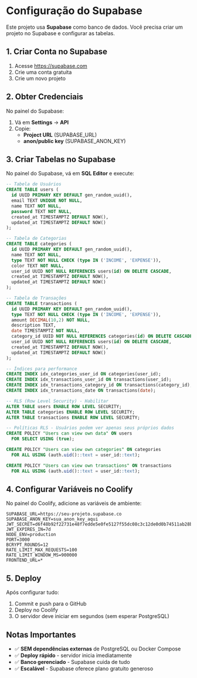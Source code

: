 # Configuração do Supabase

Este projeto usa **Supabase** como banco de dados. Você precisa criar um projeto no Supabase e configurar as tabelas.

## 1. Criar Conta no Supabase

1. Acesse https://supabase.com
2. Crie uma conta gratuita
3. Crie um novo projeto

## 2. Obter Credenciais

No painel do Supabase:
1. Vá em **Settings** → **API**
2. Copie:
   - **Project URL** (SUPABASE_URL)
   - **anon/public key** (SUPABASE_ANON_KEY)

## 3. Criar Tabelas no Supabase

No painel do Supabase, vá em **SQL Editor** e execute:

```sql
-- Tabela de Usuários
CREATE TABLE users (
  id UUID PRIMARY KEY DEFAULT gen_random_uuid(),
  email TEXT UNIQUE NOT NULL,
  name TEXT NOT NULL,
  password TEXT NOT NULL,
  created_at TIMESTAMPTZ DEFAULT NOW(),
  updated_at TIMESTAMPTZ DEFAULT NOW()
);

-- Tabela de Categorias
CREATE TABLE categories (
  id UUID PRIMARY KEY DEFAULT gen_random_uuid(),
  name TEXT NOT NULL,
  type TEXT NOT NULL CHECK (type IN ('INCOME', 'EXPENSE')),
  color TEXT NOT NULL,
  user_id UUID NOT NULL REFERENCES users(id) ON DELETE CASCADE,
  created_at TIMESTAMPTZ DEFAULT NOW(),
  updated_at TIMESTAMPTZ DEFAULT NOW()
);

-- Tabela de Transações
CREATE TABLE transactions (
  id UUID PRIMARY KEY DEFAULT gen_random_uuid(),
  type TEXT NOT NULL CHECK (type IN ('INCOME', 'EXPENSE')),
  amount DECIMAL(10,2) NOT NULL,
  description TEXT,
  date TIMESTAMPTZ NOT NULL,
  category_id UUID NOT NULL REFERENCES categories(id) ON DELETE CASCADE,
  user_id UUID NOT NULL REFERENCES users(id) ON DELETE CASCADE,
  created_at TIMESTAMPTZ DEFAULT NOW(),
  updated_at TIMESTAMPTZ DEFAULT NOW()
);

-- Índices para performance
CREATE INDEX idx_categories_user_id ON categories(user_id);
CREATE INDEX idx_transactions_user_id ON transactions(user_id);
CREATE INDEX idx_transactions_category_id ON transactions(category_id);
CREATE INDEX idx_transactions_date ON transactions(date);

-- RLS (Row Level Security) - Habilitar
ALTER TABLE users ENABLE ROW LEVEL SECURITY;
ALTER TABLE categories ENABLE ROW LEVEL SECURITY;
ALTER TABLE transactions ENABLE ROW LEVEL SECURITY;

-- Políticas RLS - Usuários podem ver apenas seus próprios dados
CREATE POLICY "Users can view own data" ON users
  FOR SELECT USING (true);

CREATE POLICY "Users can view own categories" ON categories
  FOR ALL USING (auth.uid()::text = user_id::text);

CREATE POLICY "Users can view own transactions" ON transactions
  FOR ALL USING (auth.uid()::text = user_id::text);
```

## 4. Configurar Variáveis no Coolify

No painel do Coolify, adicione as variáveis de ambiente:

```
SUPABASE_URL=https://seu-projeto.supabase.co
SUPABASE_ANON_KEY=sua_anon_key_aqui
JWT_SECRET=d6f48b92f22731e48f7edde5e0fe5127f55dc08c3c12de0d0b74511ab28bee8c
JWT_EXPIRES_IN=7d
NODE_ENV=production
PORT=3000
BCRYPT_ROUNDS=12
RATE_LIMIT_MAX_REQUESTS=100
RATE_LIMIT_WINDOW_MS=900000
FRONTEND_URL=*
```

## 5. Deploy

Após configurar tudo:

1. Commit e push para o GitHub
2. Deploy no Coolify
3. O servidor deve iniciar em segundos (sem esperar PostgreSQL)

## Notas Importantes

- ✅ **SEM dependências externas** de PostgreSQL ou Docker Compose
- ✅ **Deploy rápido** - servidor inicia imediatamente
- ✅ **Banco gerenciado** - Supabase cuida de tudo
- ✅ **Escalável** - Supabase oferece plano gratuito generoso
